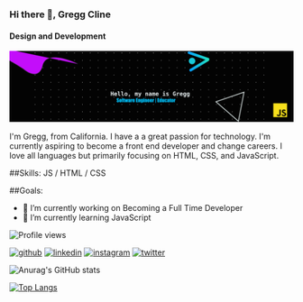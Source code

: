 ### Hi there 👋, Gregg Cline
#### Design and Development
![Design and Development](https://github.com/blackbelt797/blackbelt797/blob/main/LinkedInBanner.png)

I'm Gregg, from California. I have a a great passion for technology. I'm currently aspiring to become a front end developer and change careers. I love all languages but primarily focusing on HTML, CSS, and JavaScript.


##Skills: JS / HTML / CSS


##Goals:
- 🔭 I’m currently working on Becoming a Full Time Developer 
- 🌱 I’m currently learning JavaScript 

![Profile views](https://gpvc.arturio.dev/blackbelt797) 

[<img src='https://cdn.jsdelivr.net/npm/simple-icons@3.0.1/icons/github.svg' alt='github' height='40'>](https://github.com/blackbelt797)  [<img src='https://cdn.jsdelivr.net/npm/simple-icons@3.0.1/icons/linkedin.svg' alt='linkedin' height='40'>](https://www.linkedin.com/in/greggcline/)  [<img src='https://cdn.jsdelivr.net/npm/simple-icons@3.0.1/icons/instagram.svg' alt='instagram' height='40'>](https://www.instagram.com/greggcline_/)  [<img src='https://cdn.jsdelivr.net/npm/simple-icons@3.0.1/icons/twitter.svg' alt='twitter' height='40'>](https://twitter.com/ggcline83)  


![Anurag's GitHub stats](https://github-readme-stats.vercel.app/api?username=blackbelt797&show_icons=true&theme=nightowl)


[![Top Langs](https://github-readme-stats.vercel.app/api/top-langs/?username=blackbelt797)](https://github.com/anuraghazra/github-readme-stats)

 
